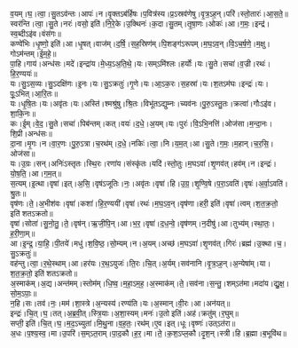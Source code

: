 

  
व॒यम्।घ॒।त्वा॒।सु॒तऽव॑न्तः।आपः॑।न।वृ॒क्तऽब॑र्हिषः।प॒वित्र॑स्य।प्र॒ऽस्रव॑णेषु।वृ॒त्र॒ऽह॒न्।परि॑।स्तो॒तारः॑।आ॒स॒ते॒॥  
स्वर॑न्ति।त्वा॒।सु॒ते।नरः॑।वसो॒ इति॑।नि॒रे॒के।उ॒क्थिनः॑।क॒दा।सु॒तम्।तृ॒षा॒णः।ओकः॑।आ।ग॒मः॒।इन्द्र॑।स्व॒ब्दीऽइ॑व।वंस॑गः॥  
कण्वे॑भिः।धृ॒ष्णो॒ इति॑।आ।धृ॒षत्।वाज॑म्।द॒र्षि॒।स॒ह॒स्रिण॑म्।पि॒शङ्ग॑ऽरूपम्।म॒घ॒ऽव॒न्।वि॒ऽच॒र्ष॒णे॒।म॒क्षु।गोऽम॑न्तम्।ई॒म॒हे॒॥  
पा॒हि।गाय॑।अन्ध॑सः।मदे॑।इन्द्रा॑य।मे॒ध्य॒ऽअ॒ति॒थे॒।यः।सम्ऽमि॑श्लः।हर्योः॑।यः।सु॒ते।सचा॑।व॒ज्री।रथः॑।हि॒र॒ण्ययः॑॥  
यः।सु॒ऽस॒व्यः।सु॒ऽदक्षि॑णः।इ॒नः।यः।सु॒ऽक्रतुः॑।गृ॒णे।यः।आ॒ऽक॒रः।स॒हस्रा॑।यः।श॒तऽम॑घः।इन्द्रः॑।यः।पूः॒ऽभित्।आ॒रि॒तः॥  
यः।धृ॒षि॒तः।यः।अवृ॑तः।यः।अस्ति॑।श्मश्रु॑षु।श्रि॒तः।विभू॑तऽद्युम्नः।च्यव॑नः।पु॒रु॒ऽस्तु॒तः।क्रत्वा॑।गौःऽइ॑व।शा॒कि॒नः॥  
कः।ई॒म्।वे॒द॒।सु॒ते।सचा॑।पिब॑न्तम्।कत्।वयः॑।द॒धे॒।अ॒यम्।यः।पुरः॑।वि॒ऽभि॒नत्ति॑।ओज॑सा।म॒न्दा॒नः।शि॒प्री।अन्ध॑सः॥  
दा॒ना।मृ॒गः।न।वा॒र॒णः।पु॒रु॒ऽत्रा।च॒रथ॑म्।द॒धे॒।नकिः॑।त्वा॒।नि।य॒म॒त्।आ।सु॒ते।ग॒मः॒।म॒हान्।च॒र॒सि॒।ओज॑सा॥  
यः।उ॒ग्रः।सन्।अनिः॑ऽस्तृतः।स्थि॒रः।रणा॑य।संस्कृ॑तः।यदि॑।स्तो॒तुः।म॒घऽवा॑।शृ॒णव॑त्।हव॑म्।न।इन्द्रः॑।यो॒ष॒ति॒।आ।ग॒म॒त्॥  
स॒त्यम्।इ॒त्था।वृषा॑।इत्।अ॒सि॒।वृष॑ऽजूतिः।नः॒।अवृ॑तः।वृषा॑।हि।उ॒ग्र॒।शृ॒ण्वि॒षे।प॒रा॒ऽवति॑।वृषः॑।अ॒र्वा॒ऽवति॑।श्रु॒तः॥  
वृष॑णः।ते॒।अ॒भीश॑वः।वृषा॑।कशा॑।हि॒र॒ण्ययी॑।वृषा॑।रथः॑।म॒घ॒ऽव॒न्।वृष॑णा।हरी॒ इति॑।वृषा॑।त्वम्।श॒त॒क्र॒तो॒ इति॑ शतऽक्रतो॥  
वृषा॑।सोता॑।सु॒नो॒तु॒।ते॒।वृष॑न्।ऋ॒जी॒पि॒न्।आ।भ॒र॒।वृषा॑।द॒ध॒न्वे॒।वृष॑णम्।न॒दीषु॑।आ।तुभ्य॑म्।स्था॒तः॒।ह॒री॒णा॒म्॥  
आ।इ॒न्द्र॒।या॒हि॒।पी॒तये॑।मधु॑।श॒वि॒ष्ठ॒।सो॒म्यम्।न।अ॒यम्।अच्छ॑।म॒घऽवा॑।शृ॒णव॑त्।गिरः॑।ब्रह्म॑।उ॒क्था।च॒।सु॒ऽक्रतुः॑॥  
वह॑न्तु।त्वा॒।र॒थे॒स्थाम्।आ।हर॑यः।र॒थ॒ऽयुजः॑।ति॒रः।चि॒त्।अ॒र्यम्।सव॑नानि।वृ॒त्र॒ऽह॒न्।अ॒न्येषा॑म्।या।श॒त॒क्र॒तो॒ इति॑ शतऽक्रतो॥  
अ॒स्माक॑म्।अ॒द्य।अन्त॑मम्।स्तोम॑म्।धि॒ष्व॒।म॒हा॒ऽम॒ह॒।अ॒स्माक॑म्।ते॒।सव॑ना।स॒न्तु॒।शम्ऽत॑मा।मदा॑य।द्यु॒क्ष॒।सो॒म॒ऽपाः॒॥  
न॒हि।सः।तव॑।नः॒।मम॑।शा॒स्त्रे।अ॒न्यस्य॑।रण्य॑ति।यः।अ॒स्मान्।वी॒रः।आ।अन॑यत्॥  
इन्द्रः॑।चि॒त्।घ॒।तत्।अ॒ब्र॒वी॒त्।स्त्रि॒याः।अ॒शा॒स्यम्।मनः॑।उ॒तो इति॑।अह॑।क्रतु॑म्।र॒घुम्॥  
सप्ती॒ इति॑।चि॒त्।घ॒।म॒द॒ऽच्युता॑।मि॒थु॒ना।व॒ह॒तः॒।रथ॑म्।ए॒व।इत्।धूः।वृष्णः॑।उत्ऽत॑रा॥  
अ॒धः।प॒श्य॒स्व॒।मा।उ॒परि॑।स॒म्ऽत॒राम्।पा॒द॒कौ।ह॒र॒।मा।ते॒।क॒श॒ऽप्ल॒कौ।दृ॒श॒न्।स्त्री।हि।ब्र॒ह्मा।ब॒भूवि॑थ॥  
